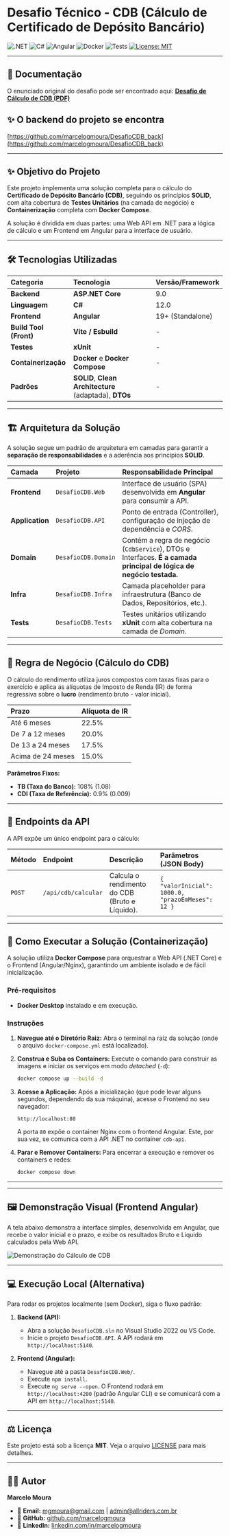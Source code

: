 # Desafio Técnico - CDB (Cálculo de Certificado de Depósito Bancário)

![.NET](https://img.shields.io/badge/.NET-9.0-blueviolet)
![C#](https://img.shields.io/badge/C%23-512BD4?style=flat&logo=csharp&logoColor=white)
![Angular](https://img.shields.io/badge/Angular-DD0031?style=flat&logo=angular&logoColor=white)
![Docker](https://img.shields.io/badge/Docker-2496ED?style=flat&logo=docker&logoColor=white)
![Tests](https://img.shields.io/badge/xUnit-802580?style=flat&logo=xunit&logoColor=white)
[![License: MIT](https://img.shields.io/badge/License-MIT-yellow.svg)](https://opensource.org/licenses/MIT)

---

## 📜 Documentação
O enunciado original do desafio pode ser encontrado aqui:
[**Desafio de Cálculo de CDB (PDF)**](./Pdf/DesafioCDB.pdf)


## ✨ O backend do projeto se encontra 

[https://github.com/marcelogmoura/DesafioCDB_back](https://github.com/marcelogmoura/DesafioCDB_back)


---

## ✨ Objetivo do Projeto

Este projeto implementa uma solução completa para o cálculo do **Certificado de Depósito Bancário (CDB)**, seguindo os princípios **SOLID**, com alta cobertura de **Testes Unitários** (na camada de negócio) e **Containerização** completa com **Docker Compose**.

A solução é dividida em duas partes: uma Web API em .NET para a lógica de cálculo e um Frontend em Angular para a interface de usuário.


---

## 🛠️ Tecnologias Utilizadas

| Categoria | Tecnologia | Versão/Framework |
| :--- | :--- | :--- |
| **Backend** | **ASP.NET Core** | 9.0 |
| **Linguagem** | **C#** | 12.0 |
| **Frontend** | **Angular** | 19+ (Standalone) |
| **Build Tool (Front)** | **Vite / Esbuild** | - |
| **Testes** | **xUnit** | - |
| **Containerização** | **Docker** e **Docker Compose** | - |
| **Padrões** | **SOLID**, **Clean Architecture** (adaptada), **DTOs** | - |

---

## 🏗️ Arquitetura da Solução

A solução segue um padrão de arquitetura em camadas para garantir a **separação de responsabilidades** e a aderência aos princípios **SOLID**.

| Camada | Projeto | Responsabilidade Principal |
| :--- | :--- | :--- |
| **Frontend** | `DesafioCDB.Web` | Interface de usuário (SPA) desenvolvida em **Angular** para consumir a API. |
| **Application** | `DesafioCDB.API` | Ponto de entrada (Controller), configuração de injeção de dependência e *CORS*. |
| **Domain** | `DesafioCDB.Domain` | Contém a regra de negócio (`CdbService`), DTOs e Interfaces. **É a camada principal de lógica de negócio testada.** |
| **Infra** | `DesafioCDB.Infra` | Camada placeholder para infraestrutura (Banco de Dados, Repositórios, etc.). |
| **Tests** | `DesafioCDB.Tests` | Testes unitários utilizando **xUnit** com alta cobertura na camada de *Domain*. |

---

## 💼 Regra de Negócio (Cálculo do CDB)

O cálculo do rendimento utiliza juros compostos com taxas fixas para o exercício e aplica as alíquotas de Imposto de Renda (IR) de forma regressiva sobre o **lucro** (rendimento bruto - valor inicial).

| Prazo | Alíquota de IR |
| :--- | :--- |
| Até 6 meses | 22.5% |
| De 7 a 12 meses | 20.0% |
| De 13 a 24 meses | 17.5% |
| Acima de 24 meses | 15.0% |

**Parâmetros Fixos:**
* **TB (Taxa do Banco):** 108% (1.08)
* **CDI (Taxa de Referência):** 0.9% (0.009)

---

## 🔗 Endpoints da API

A API expõe um único endpoint para o cálculo:

| Método | Endpoint | Descrição | Parâmetros (JSON Body) |
| :--- | :--- | :--- | :--- |
| `POST` | `/api/cdb/calcular` | Calcula o rendimento do CDB (Bruto e Líquido). | `{ "valorInicial": 1000.0, "prazoEmMeses": 12 }` |

---

## 🚀 Como Executar a Solução (Containerização)

A solução utiliza **Docker Compose** para orquestrar a Web API (.NET Core) e o Frontend (Angular/Nginx), garantindo um ambiente isolado e de fácil inicialização.

### Pré-requisitos

* **Docker Desktop** instalado e em execução.

### Instruções

1.  **Navegue até o Diretório Raiz:** Abra o terminal na raiz da solução (onde o arquivo `docker-compose.yml` está localizado).

2.  **Construa e Suba os Containers:**
    Execute o comando para construir as imagens e iniciar os serviços em modo *detached* (`-d`):

    ```bash
    docker compose up --build -d
    ```

3.  **Acesse a Aplicação:**
    Após a inicialização (que pode levar alguns segundos, dependendo da sua máquina), acesse o Frontend no seu navegador:

    ```
    http://localhost:80
    ```
    A porta `80` expõe o container Nginx com o frontend Angular. Este, por sua vez, se comunica com a API .NET no container `cdb-api`.

4.  **Parar e Remover Containers:**
    Para encerrar a execução e remover os containers e redes:

    ```bash
    docker compose down
    ```

---
---

## 🖼️ Demonstração Visual (Frontend Angular)

A tela abaixo demonstra a interface simples, desenvolvida em Angular, que recebe o valor inicial e o prazo, e exibe os resultados Bruto e Líquido calculados pela Web API.

![Demonstração do Cálculo de CDB]([https://i.ibb.co/WWwgp1wy/Screenshot-9.jpg](https://i.postimg.cc/yYHmPW5y/Screenshot-9.jpg))

---



## 💻 Execução Local (Alternativa)

Para rodar os projetos localmente (sem Docker), siga o fluxo padrão:

1.  **Backend (API):**
    * Abra a solução `DesafioCDB.sln` no Visual Studio 2022 ou VS Code.
    * Inicie o projeto `DesafioCDB.API`. A API rodará em `http://localhost:5140`.

2.  **Frontend (Angular):**
    * Navegue até a pasta `DesafioCDB.Web/`.
    * Execute `npm install`.
    * Execute `ng serve --open`. O Frontend rodará em `http://localhost:4200` (padrão Angular CLI) e se comunicará com a API em `http://localhost:5140`.

---

## ⚖️ Licença

Este projeto está sob a licença **MIT**. Veja o arquivo [LICENSE](LICENSE) para mais detalhes.

---

## 👨‍💻 Autor

**Marcelo Moura**

* 📧 **Email:** [mgmoura@gmail.com](mailto:mgmoura@gmail.com) | [admin@allriders.com.br](mailto:admin@allriders.com.br)
* 🐙 **GitHub:** [github.com/marcelogmoura](https://github.com/marcelogmoura)
* 👔 **LinkedIn:** [linkedin.com/in/marcelogmoura](https://www.linkedin.com/in/marcelogmoura/)
